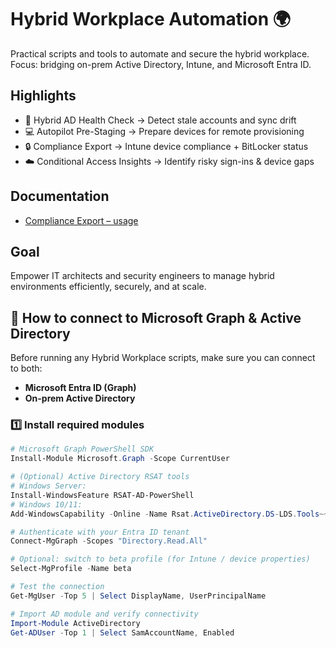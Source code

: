 # Hybrid Workplace Automation 🌍

Practical scripts and tools to automate and secure the hybrid workplace.
Focus: bridging on-prem Active Directory, Intune, and Microsoft Entra ID.

## Highlights
- 🧱 Hybrid AD Health Check → Detect stale accounts and sync drift
- 💻 Autopilot Pre-Staging → Prepare devices for remote provisioning
- 🔒 Compliance Export → Intune device compliance + BitLocker status
- ☁️ Conditional Access Insights → Identify risky sign-ins & device gaps

## Documentation
- [Compliance Export – usage](docs/ComplianceExport.md)

## Goal
Empower IT architects and security engineers to manage hybrid environments efficiently, securely, and at scale.

## 🧠 How to connect to Microsoft Graph & Active Directory

Before running any Hybrid Workplace scripts, make sure you can connect to both:
- **Microsoft Entra ID (Graph)**
- **On-prem Active Directory**

### 1️⃣ Install required modules
```powershell
# Microsoft Graph PowerShell SDK
Install-Module Microsoft.Graph -Scope CurrentUser

# (Optional) Active Directory RSAT tools
# Windows Server:
Install-WindowsFeature RSAT-AD-PowerShell
# Windows 10/11:
Add-WindowsCapability -Online -Name Rsat.ActiveDirectory.DS-LDS.Tools~~~~0.0.1.0

# Authenticate with your Entra ID tenant
Connect-MgGraph -Scopes "Directory.Read.All"

# Optional: switch to beta profile (for Intune / device properties)
Select-MgProfile -Name beta

# Test the connection
Get-MgUser -Top 5 | Select DisplayName, UserPrincipalName

# Import AD module and verify connectivity
Import-Module ActiveDirectory
Get-ADUser -Top 1 | Select SamAccountName, Enabled

